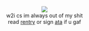 <p align="center">
<br>
<img src="https://files.catbox.moe/acxq59.mp4"/><br>
w2i cs im always out of my shit<br>
read <a href="https://rentry.co/bigbang">rentry</a> or sign <a href="https://mcr.atabook.org">ata</a> if u gaf
</p>
